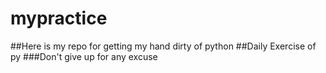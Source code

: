# mypractice

##Here is my repo for getting my hand dirty of python
##Daily Exercise of py
###Don't give up for any excuse
